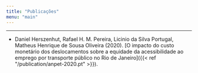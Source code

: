 ```yaml
---
title: "Publicações"
menu: "main"
---
```


<div class="mx-0 mx-md-4"> <hr> </div>

- <author>Daniel Herszenhut</author>, Rafael H. M. Pereira, Licinio da Silva Portugal, Matheus Henrique de Sousa Oliveira (2020). [O impacto do custo monetário dos deslocamentos sobre a equidade da acessibilidade ao emprego por transporte público no Rio de Janeiro]({{< ref "/publication/anpet-2020.pt" >}}).
